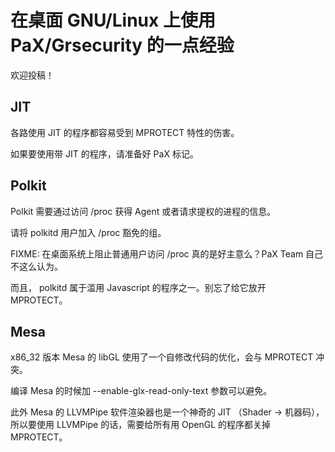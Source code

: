 # 在桌面 GNU/Linux 上使用 PaX/Grsecurity 的一点经验

欢迎投稿！

## JIT

各路使用 JIT 的程序都容易受到 MPROTECT 特性的伤害。

如果要使用带 JIT 的程序，请准备好 PaX 标记。

## Polkit

Polkit 需要通过访问 /proc 获得 Agent 或者请求提权的进程的信息。

请将 polkitd 用户加入 /proc 豁免的组。

FIXME: 在桌面系统上阻止普通用户访问 /proc 真的是好主意么？PaX Team
自己不这么认为。

而且， polkitd 属于滥用 Javascript 的程序之一。别忘了给它放开 MPROTECT。

## Mesa

x86_32 版本 Mesa 的 libGL 使用了一个自修改代码的优化，会与 MPROTECT 冲突。

编译 Mesa 的时候加 --enable-glx-read-only-text 参数可以避免。

此外 Mesa 的 LLVMPipe 软件渲染器也是一个神奇的 JIT （Shader -> 机器码），所以要使用 LLVMPipe 的话，需要给所有用 OpenGL 的程序都关掉 MPROTECT。
